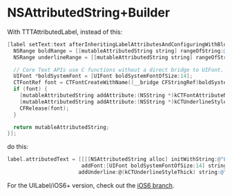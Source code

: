 # NSAttributedString+Builder

With TTTAttributedLabel, instead of this:

```objective-c
[label setText:text afterInheritingLabelAttributesAndConfiguringWithBlock:^ NSMutableAttributedString *(NSMutableAttributedString *mutableAttributedString) {
  NSRange boldRange = [[mutableAttributedString string] rangeOfString:@"ipsum dolar" options:NSCaseInsensitiveSearch];
  NSRange underlineRange = [[mutableAttributedString string] rangeOfString:@"sit amet" options:NSCaseInsensitiveSearch];

  // Core Text APIs use C functions without a direct bridge to UIFont. See Apple's "Core Text Programming Guide" to learn how to configure string attributes.
  UIFont *boldSystemFont = [UIFont boldSystemFontOfSize:14];
  CTFontRef font = CTFontCreateWithName((__bridge CFStringRef)boldSystemFont.fontName, boldSystemFont.pointSize, NULL);
  if (font) {
    [mutableAttributedString addAttribute:(NSString *)kCTFontAttributeName value:(id)font range:boldRange];
    [mutableAttributedString addAttribute:(NSString *)kCTUnderlineStyleAttributeName value:@(kCTUnderlineStyleThick) range:underlineRange];
    CFRelease(font);
  }

  return mutableAttributedString;
}];
```

do this:

```objective-c
label.attributedText = [[[[NSAttributedString alloc] initWithString:@"Lorem ipsum dolar sit amet"]
                        addFont:[UIFont boldSystemFontOfSize:14] string:@"ipsum dolar"]
                       addUnderline:@(kCTUnderlineStyleThick) string:@"sit amet"];
```

For the UILabel/iOS6+ version, check out the [iOS6 branch](https://github.com/marksands/NSAttributedString-Builder/tree/iOS6).
